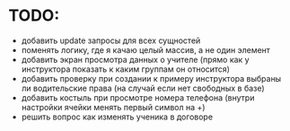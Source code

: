 # TODO:
* добавить update запросы для всех сущностей
* поменять логику, где я качаю целый массив, а не один элемент
* добавить экран просмотра данных о учителе (прямо как у инструктора показать к каким группам он относится)
* добавить проверку при создании к примеру инструктора выбраны ли водительские права (на случай если нет свободных в базе)
* добавить костыль при просмотре номера телефона (внутри настройки ячейки менять первый символ на +)
* решить вопрос как изменять ученика в договоре
